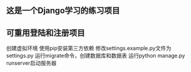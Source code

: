 ## 这是一个Django学习的练习项目
## 可重用登陆和注册项目

创建虚拟环境
使用pip安装第三方依赖
修改settings.example.py文件为settings.py
运行migrate命令，创建数据库和数据表
运行python manage.py runserver启动服务器